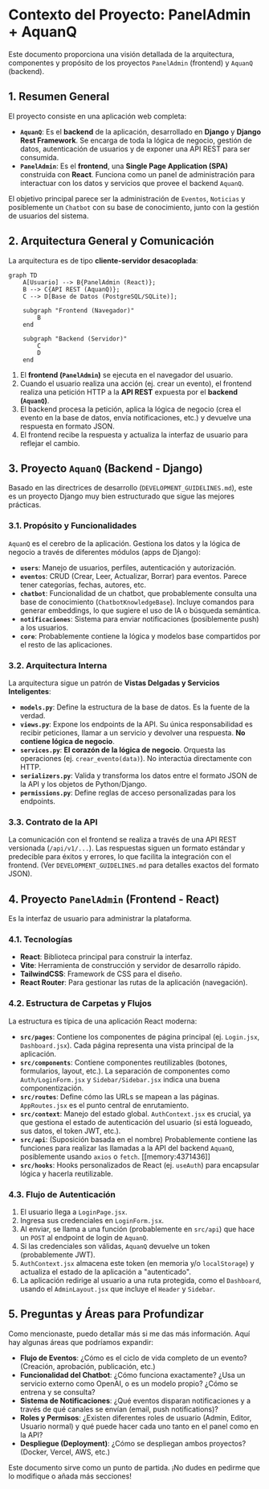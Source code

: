 # Contexto del Proyecto: PanelAdmin + AquanQ

Este documento proporciona una visión detallada de la arquitectura, componentes y propósito de los proyectos `PanelAdmin` (frontend) y `AquanQ` (backend).

## 1. Resumen General

El proyecto consiste en una aplicación web completa:

*   **`AquanQ`**: Es el **backend** de la aplicación, desarrollado en **Django** y **Django Rest Framework**. Se encarga de toda la lógica de negocio, gestión de datos, autenticación de usuarios y de exponer una API REST para ser consumida.
*   **`PanelAdmin`**: Es el **frontend**, una **Single Page Application (SPA)** construida con **React**. Funciona como un panel de administración para interactuar con los datos y servicios que provee el backend `AquanQ`.

El objetivo principal parece ser la administración de `Eventos`, `Noticias` y posiblemente un `Chatbot` con su base de conocimiento, junto con la gestión de usuarios del sistema.

## 2. Arquitectura General y Comunicación

La arquitectura es de tipo **cliente-servidor desacoplada**:

```mermaid
graph TD
    A[Usuario] --> B{PanelAdmin (React)};
    B --> C{API REST (AquanQ)};
    C --> D[Base de Datos (PostgreSQL/SQLite)];

    subgraph "Frontend (Navegador)"
        B
    end

    subgraph "Backend (Servidor)"
        C
        D
    end
```

1.  El **frontend (`PanelAdmin`)** se ejecuta en el navegador del usuario.
2.  Cuando el usuario realiza una acción (ej. crear un evento), el frontend realiza una petición HTTP a la **API REST** expuesta por el **backend (`AquanQ`)**.
3.  El backend procesa la petición, aplica la lógica de negocio (crea el evento en la base de datos, envía notificaciones, etc.) y devuelve una respuesta en formato JSON.
4.  El frontend recibe la respuesta y actualiza la interfaz de usuario para reflejar el cambio.

## 3. Proyecto `AquanQ` (Backend - Django)

Basado en las directrices de desarrollo (`DEVELOPMENT_GUIDELINES.md`), este es un proyecto Django muy bien estructurado que sigue las mejores prácticas.

### 3.1. Propósito y Funcionalidades

`AquanQ` es el cerebro de la aplicación. Gestiona los datos y la lógica de negocio a través de diferentes módulos (apps de Django):

*   **`users`**: Manejo de usuarios, perfiles, autenticación y autorización.
*   **`eventos`**: CRUD (Crear, Leer, Actualizar, Borrar) para eventos. Parece tener categorías, fechas, autores, etc.
*   **`chatbot`**: Funcionalidad de un chatbot, que probablemente consulta una base de conocimiento (`ChatbotKnowledgeBase`). Incluye comandos para generar embeddings, lo que sugiere el uso de IA o búsqueda semántica.
*   **`notificaciones`**: Sistema para enviar notificaciones (posiblemente push) a los usuarios.
*   **`core`**: Probablemente contiene la lógica y modelos base compartidos por el resto de las aplicaciones.

### 3.2. Arquitectura Interna

La arquitectura sigue un patrón de **Vistas Delgadas y Servicios Inteligentes**:

*   **`models.py`**: Define la estructura de la base de datos. Es la fuente de la verdad.
*   **`views.py`**: Expone los endpoints de la API. Su única responsabilidad es recibir peticiones, llamar a un servicio y devolver una respuesta. **No contiene lógica de negocio**.
*   **`services.py`**: **El corazón de la lógica de negocio**. Orquesta las operaciones (ej. `crear_evento(data)`). No interactúa directamente con HTTP.
*   **`serializers.py`**: Valida y transforma los datos entre el formato JSON de la API y los objetos de Python/Django.
*   **`permissions.py`**: Define reglas de acceso personalizadas para los endpoints.

### 3.3. Contrato de la API

La comunicación con el frontend se realiza a través de una API REST versionada (`/api/v1/...`). Las respuestas siguen un formato estándar y predecible para éxitos y errores, lo que facilita la integración con el frontend. (Ver `DEVELOPMENT_GUIDELINES.md` para detalles exactos del formato JSON).

## 4. Proyecto `PanelAdmin` (Frontend - React)

Es la interfaz de usuario para administrar la plataforma.

### 4.1. Tecnologías

*   **React**: Biblioteca principal para construir la interfaz.
*   **Vite**: Herramienta de construcción y servidor de desarrollo rápido.
*   **TailwindCSS**: Framework de CSS para el diseño.
*   **React Router**: Para gestionar las rutas de la aplicación (navegación).

### 4.2. Estructura de Carpetas y Flujos

La estructura es típica de una aplicación React moderna:

*   **`src/pages`**: Contiene los componentes de página principal (ej. `Login.jsx`, `Dashboard.jsx`). Cada página representa una vista principal de la aplicación.
*   **`src/components`**: Contiene componentes reutilizables (botones, formularios, layout, etc.). La separación de componentes como `Auth/LoginForm.jsx` y `Sidebar/Sidebar.jsx` indica una buena componentización.
*   **`src/routes`**: Define cómo las URLs se mapean a las páginas. `AppRoutes.jsx` es el punto central de enrutamiento.
*   **`src/context`**: Manejo del estado global. `AuthContext.jsx` es crucial, ya que gestiona el estado de autenticación del usuario (si está logueado, sus datos, el token JWT, etc.).
*   **`src/api`**: (Suposición basada en el nombre) Probablemente contiene las funciones para realizar las llamadas a la API del backend `AquanQ`, posiblemente usando `axios` o `fetch`. [[memory:4371436]]
*   **`src/hooks`**: Hooks personalizados de React (ej. `useAuth`) para encapsular lógica y hacerla reutilizable.

### 4.3. Flujo de Autenticación

1.  El usuario llega a `LoginPage.jsx`.
2.  Ingresa sus credenciales en `LoginForm.jsx`.
3.  Al enviar, se llama a una función (probablemente en `src/api`) que hace un `POST` al endpoint de login de `AquanQ`.
4.  Si las credenciales son válidas, `AquanQ` devuelve un token (probablemente JWT).
5.  `AuthContext.jsx` almacena este token (en memoria y/o `localStorage`) y actualiza el estado de la aplicación a "autenticado".
6.  La aplicación redirige al usuario a una ruta protegida, como el `Dashboard`, usando el `AdminLayout.jsx` que incluye el `Header` y `Sidebar`.

## 5. Preguntas y Áreas para Profundizar

Como mencionaste, puedo detallar más si me das más información. Aquí hay algunas áreas que podríamos expandir:

*   **Flujo de Eventos**: ¿Cómo es el ciclo de vida completo de un evento? (Creación, aprobación, publicación, etc.)
*   **Funcionalidad del Chatbot**: ¿Cómo funciona exactamente? ¿Usa un servicio externo como OpenAI, o es un modelo propio? ¿Cómo se entrena y se consulta?
*   **Sistema de Notificaciones**: ¿Qué eventos disparan notificaciones y a través de qué canales se envían (email, push notifications)?
*   **Roles y Permisos**: ¿Existen diferentes roles de usuario (Admin, Editor, Usuario normal) y qué puede hacer cada uno tanto en el panel como en la API?
*   **Despliegue (Deployment)**: ¿Cómo se despliegan ambos proyectos? (Docker, Vercel, AWS, etc.)

Este documento sirve como un punto de partida. ¡No dudes en pedirme que lo modifique o añada más secciones! 
